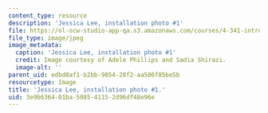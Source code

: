 ```yaml
---
content_type: resource
description: 'Jessica Lee, installation photo #1'
file: https://ol-ocw-studio-app-qa.s3.amazonaws.com/courses/4-341-introduction-to-photography-and-related-media-fall-2007/3e9b636401ba508541152d96df48e96e_lee4.jpg
file_type: image/jpeg
image_metadata:
  caption: 'Jessica Lee, installation photo #1'
  credit: Image courtesy of Adele Phillips and Sadia Shirazi.
  image-alt: ''
parent_uid: edbd8af1-b2bb-9854-28f2-aa506f85be5b
resourcetype: Image
title: 'Jessica Lee, installation photo #1.'
uid: 3e9b6364-01ba-5085-4115-2d96df48e96e
---
```

